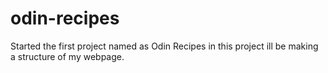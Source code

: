 # odin-recipes
Started the first project named as Odin Recipes
in this project ill be making a structure of my webpage.